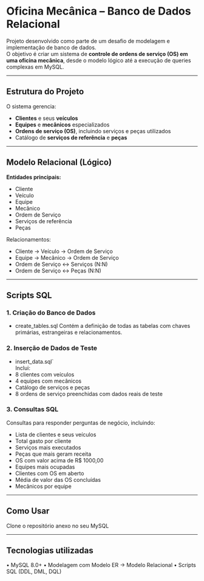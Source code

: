 #  Oficina Mecânica – Banco de Dados Relacional

Projeto desenvolvido como parte de um desafio de modelagem e implementação de banco de dados.  
O objetivo é criar um sistema de **controle de ordens de serviço (OS) em uma oficina mecânica**, desde o modelo lógico até a execução de queries complexas em MySQL.

---

##  Estrutura do Projeto

O sistema gerencia:
- **Clientes** e seus **veículos**  
- **Equipes** e **mecânicos** especializados  
- **Ordens de serviço (OS)**, incluindo serviços e peças utilizados  
- Catálogo de **serviços de referência** e **peças**  

---

## Modelo Relacional (Lógico)

**Entidades principais:**
- Cliente  
- Veículo  
- Equipe  
- Mecânico  
- Ordem de Serviço  
- Serviços de referência  
- Peças  

Relacionamentos:
- Cliente → Veículo → Ordem de Serviço  
- Equipe → Mecânico → Ordem de Serviço  
- Ordem de Serviço ↔ Serviços (N:N)  
- Ordem de Serviço ↔ Peças (N:N)  

---

## Scripts SQL

### 1. Criação do Banco de Dados
-  create_tables.sql
Contém a definição de todas as tabelas com chaves primárias, estrangeiras e relacionamentos.

### 2. Inserção de Dados de Teste
- insert_data.sql`  
Inclui:
- 8 clientes com veículos  
- 4 equipes com mecânicos  
- Catálogo de serviços e peças  
- 8 ordens de serviço preenchidas com dados reais de teste  

### 3. Consultas SQL
Consultas para responder perguntas de negócio, incluindo:
- Lista de clientes e seus veículos  
- Total gasto por cliente  
- Serviços mais executados  
- Peças que mais geram receita  
- OS com valor acima de R$ 1000,00  
- Equipes mais ocupadas  
- Clientes com OS em aberto  
- Média de valor das OS concluídas  
- Mecânicos por equipe  

---

##  Como Usar

Clone o repositório anexo no seu MySQL

---

## Tecnologias utilizadas
•	MySQL 8.0+
•	Modelagem com Modelo ER → Modelo Relacional
•	Scripts SQL (DDL, DML, DQL)

